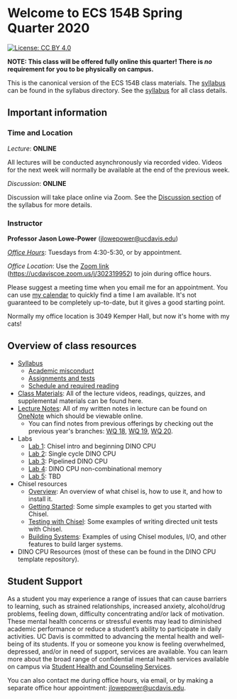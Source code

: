 # Welcome to ECS 154B Spring Quarter 2020

[![License: CC BY 4.0](https://img.shields.io/badge/License-CC%20BY%204.0-lightgrey.svg)](https://creativecommons.org/licenses/by/4.0/)

**NOTE: This class will be offered fully online this quarter!
There is *no* requirement for you to be physically on campus.**

This is the canonical version of the ECS 154B class materials.
The [syllabus](syllabus/syllabus.md) can be found in the syllabus directory.
See the [syllabus](syllabus/syllabus.md) for all class details.

## Important information

### Time and Location

*Lecture*: **ONLINE**

All lectures will be conducted asynchronously via recorded video.
Videos for the next week will normally be available at the end of the previous week.

*Discussion*: **ONLINE**

Discussion will take place online via Zoom.
See the [Discussion section](syllabus/syllabus.md#discussion) of the syllabus for more details.

### Instructor

**Professor Jason Lowe-Power** (<jlowepower@ucdavis.edu>)

[*Office Hours*](https://ucdaviscoe.zoom.us/j/302319952): Tuesdays from 4:30-5:30, or by appointment.

*Office Location*: Use the [Zoom link](https://ucdaviscoe.zoom.us/j/302319952) (<https://ucdaviscoe.zoom.us/j/302319952>) to join during office hours.

Please suggest a meeting time when you email me for an appointment.
You can use [my calendar](https://calendar.google.com/calendar/embed?src=jlowepower%40ucdavis.edu&ctz=America%2FLos_Angeles) to quickly find a time I am available.
It's not guaranteed to be completely up-to-date, but it gives a good starting point.

Normally my office location is 3049 Kemper Hall, but now it's home with my cats!

## Overview of class resources

- [Syllabus](syllabus/syllabus.md)
  - [Academic misconduct](syllabus/syllabus.md#academic-misconduct)
  - [Assignments and tests](syllabus/syllabus.md#assignments-and-tests)
  - [Schedule and required reading](syllabus/schedule.csv)
- [Class Materials](materials/index.md): All of the lecture videos, readings, quizzes, and supplemental materials can be found here.
- [Lecture Notes](): All of my written notes in lecture can be found on [OneNote]() which should be viewable online.
  - You can find notes from previous offerings by checking out the previous year's branches: [WQ 18](https://github.com/jlpteaching/ECS154B/tree/wq18/lecture%20notes), [WQ 19](https://github.com/jlpteaching/ECS154B/tree/wq19/lecture%20notes), [WQ 20](https://ucdavis365-my.sharepoint.com/:o:/g/personal/jlowepower_ucdavis_edu/EvMxZRE7fVlDi8i7tyjv_pYBAIM9TMFFsX3NkKT68kXhCQ?e=vSLDcX).
- Labs
  - [Lab 1](https://github.com/jlpteaching/dinocpu-sq20/blob/master/assignments/assignment-1.md): Chisel intro and beginning DINO CPU
  - [Lab 2](https://github.com/jlpteaching/dinocpu-sq20/blob/master/assignments/assignment-2.md): Single cycle DINO CPU
  - [Lab 3](https://github.com/jlpteaching/dinocpu-sq20/blob/master/assignments/assignment-3.md): Pipelined DINO CPU
  - [Lab 4](https://github.com/jlpteaching/dinocpu-sq20/blob/master/assignments/assignment-4.md): DINO CPU non-combinational memory
  - [Lab 5](): TBD
- Chisel resources
  - [Overview](chisel-notes/overview.md): An overview of what chisel is, how to use it, and how to install it.
  - [Getting Started](chisel-notes/getting-started.md): Some simple examples to get you started with Chisel.
  - [Testing with Chisel](chisel-notes/testing.md): Some examples of writing directed unit tests with Chisel.
  - [Building Systems](chisel-notes/building-systems.md): Examples of using Chisel modules, I/O, and other features to build larger systems.
- DINO CPU Resources (most of these can be found in the DINO CPU template repository).

## Student Support

As a student you may experience a range of issues that can cause barriers to learning, such as strained relationships, increased anxiety, alcohol/drug problems, feeling down, difficulty concentrating and/or lack of motivation.
These mental health concerns or stressful events may lead to diminished academic performance or reduce a student’s ability to participate in daily activities.
UC Davis is committed to advancing the mental health and well-being of its students.
If you or someone you know is feeling overwhelmed, depressed, and/or in need of support, services are available.
You can learn more about the broad range of confidential mental health services available on campus via [Student Health and Counseling Services](https://shcs.ucdavis.edu/).

You can also contact me during office hours, via email, or by making a separate office hour appointment: [jlowepower@ucdavis.edu](mailto:jlowepower@ucdavis.edu).

